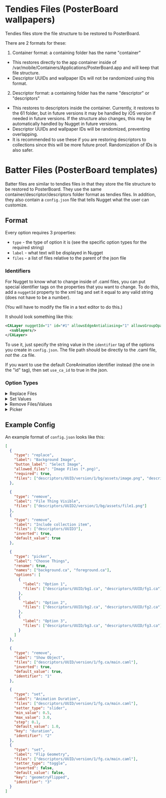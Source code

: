 # Tendies Files (PosterBoard wallpapers)
Tendies files store the file structure to be restored to PosterBoard.

There are 2 formats for these:
1. Container format: a containing folder has the name "container"
  - This restores directly to the app container inside of /var/mobile/Containers/Applications/PosterBoard.app and will keep that file structure.
  - Descriptor UUIDs and wallpaper IDs will not be randomized using this format.
2. Descriptor format: a containing folder has the name "descriptor" or "descriptors"
  - This restores to descriptors inside the container. Currently, it restores to the 61 folder, but in future versions it may be handled by iOS version if needed in future versions. If the structure also changes, this may be automatically handled by Nugget in future versions.
  - Descriptor UUIDs and wallpaper IDs will be randomized, preventing overlapping.
  - It is recommended to use these if you are restoring descriptors to collections since this will be more future proof. Randomization of IDs is also safer.

# Batter Files (PosterBoard templates)
Batter files are similar to tendies files in that they store the file structure to be restored to PosterBoard. They use the same container/descriptor/descriptors folder format as tendies files. In addition, they also contain a `config.json` file that tells Nugget what the user can customize.

## Format
Every option requires 3 properties:
- `type` - the type of option it is (see the specific option types for the required string)
- `label` - what text will be displayed in Nugget
- `files` - a list of files relative to the parent of the json file

### Identifiers
For Nugget to know what to change inside of .caml files, you can put special identifier tags on the properties that you want to change. To do this, add a `nuggetId` property to the xml tag and set it equal to any valid string (does not have to be a number).

(You will have to modify the file in a text editor to do this.)

It should look something like this:
```xml
<CALayer nuggetId="1" id="#1" allowsEdgeAntialiasing="1" allowsGroupOpacity="1" bounds="0 -28 520 563" contentsFormat="RGBA8" cornerCurve="circular" hidden="0" name="Thing" position="195 365" transform="" zPosition="442">
  <sublayers/>
</CALayer>
```
To use it, just specify the string value in the `identifier` tag of the options you create in `config.json`. The file path should be directly to the .caml file, *not* the .ca file.

If you want to use the default CoreAnimation identifier instead (the one in the "id" tag), then set `use_ca_id` to true in the json.

### Option Types
<details>
<summary>Replace Files</summary>

```json
"type": "replace"
```
Properties:
- `button_label` *(Optional)* - what text to display on the import button
- `allowed_files` - the types of files and allowed extensions (follows the [QT filter format](https://doc.qt.io/qtforpython-6/PySide6/QtWidgets/QFileDialog.html#PySide6.QtWidgets.QFileDialog.setNameFilter))
- `required` - whether or not the user must select a file in order for the template to apply
</details>
<details>
<summary>Set Values</summary>

```json
"type": "set"
```
Properties:
- `identifier` - identifier in xml file (corresponds to nuggetId value)
- `use_ca_id` *(Optional)* - whether or not to use the CoreAnimation id instead of nuggetId
- `key` - the key/tag of the value to change in the property
- `default_value` *(Optional)* - the default value of the input
- `setter_type` - the type of input the user sees for setting the value
  - __Valid types:__ "textbox", "slider", "toggle", "color_picker"

- Slider Options:
  - `min_value` - minimum value allowed for input
    - *(Required for slider, optional for others)* 
  - `max_value` - maximum value allowed for input
    - *(Required for slider, optional for others)*
  - `step` *(Optional)* - the interval between each slider value

- Toggle Options:
  - `inverted` *(Optional)* - if set to true, values will apply to the file inverted
  - `toggle_off_value` *(Optional)* - the value to set when the toggle is off (for non-boolean values)
  - `toggle_on_value` *(Optional)* - the value to set when the toggle is on

- Color Picker Options:
  - `sets_opacity` *(Optional)* - whether or not opacity is included
    - this will be automatically inferred if you include 4 values in `default_value`
  
__Additional Details:__

You can add the tag `nuggetOffset` to properties in the caml file and Nugget will offset the user's choice by that value when applying. This tag is formatted like a math equation, with `x` representing the input chosen by the user or `x`, `y`, `z`, and `a` representing multiple values. Example for position:
```xml
<CALayer nuggetId="1" nuggetOffset="(2 * x + 10), (3 * y + 15)" id="#1" allowsEdgeAntialiasing="1" allowsGroupOpacity="1" bounds="0 -28 520 563" contentsFormat="RGBA8" cornerCurve="circular" hidden="0" name="Thing" position="195 365" transform="" zPosition="442">
  <sublayers/>
</CALayer>
```
Each component is separated by a comma. The `nuggetId` property is required in order to use equations.
</details>
<details>
<summary>Remove Files/Values</summary>

```json
"type": "remove"
```
Properties:
- `inverted` *(Optional)* - if set to true, the files will only be deleted if the checkbox is unchecked
- `default_value` *(Optional)* - whether the checkbox starts as true or false (will be false by default)
- `identifier` *(Optional)* - identifier in xml file. Only needed if you are removing a property or layer
- `use_ca_id` *(Optional)* - whether or not to use the CoreAnimation id instead of nuggetId

The `label` property will apply to the checkbox itself.
</details>
<details>
<summary>Picker</summary>

**Note:** This will be implemented in a future version/beta.
```json
"type": "picker"
```
Properties:
- `options` - list of options to show up in the picker. Each option contains a `label` and list of `files`
- `rename` *(Optional)* - whether or not to rename the files chosen by the user
- `names` *(Optional, required if rename is true)* - the list of new names to rename the files to. Must be in the same order as the list of files in the options. Only includes the name of the files, does not need the path.

When the user selects an option from the picker, all other options will be deleted upon applying.
</details>

## Example Config
An example format of `config.json` looks like this:
```json
[
  {
    "type": "replace",
    "label": "Background Image",
    "button_label": "Select Image",
    "allowed_files": "Image Files (*.png)",
    "required": true,
    "files": ["descriptors/UUID/version/1/bg/assets/image.png", "descriptors/UUID/version/1/fg/assets/image2.png"]
  },
  
  {
    "type": "remove",
    "label": "File Thing Visible",
    "files": ["descriptors/UUID2/version/1/bg/assets/file1.png"]
  },
  {
    "type": "remove",
    "label": "Include collection item",
    "files": ["descriptors/UUID3"],
    "inverted": true,
    "default_value": true
  },

  {
    "type": "picker",
    "label": "Choose Things",
    "rename": true,
    "names": ["background.ca", "foreground.ca"],
    "options": [
      {
        "label": "Option 1",
        "files": ["descriptors/UUID/bg1.ca", "descriptors/UUID/fg1.ca"]
      },
      {
        "label": "Option 2",
        "files": ["descriptors/UUID/bg2.ca", "descriptors/UUID/fg2.ca"]
      },
      {
        "label": "Option 3",
        "files": ["descriptors/UUID/bg3.ca", "descriptors/UUID/fg3.ca"]
      }
    ]
  },

  {
    "type": "remove",
    "label": "Show Object",
    "files": ["descriptors/UUID/version/1/fg.ca/main.caml"],
    "inverted": true,
    "default_value": true,
    "identifier": "1"
  },

  {
    "type": "set",
    "label": "Animation Duration",
    "files": ["descriptors/UUID/version/1/fg.ca/main.caml"],
    "setter_type": "slider",
    "min_value": 0.5,
    "max_value": 3.0,
    "step": 0.1,
    "default_value": 1.0,
    "key": "duration",
    "identifier": "2"
  },
  {
    "type": "set",
    "label": "Flip Geometry",
    "files": ["descriptors/UUID/version/1/fg.ca/main.caml"],
    "setter_type": "toggle",
    "inverted": false,
    "default_value": false,
    "key": "geometryFlipped",
    "identifier": "3"
  }
]
```